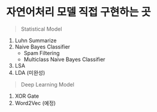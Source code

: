 # 자연어처리 모델 직접 구현하는 곳

> Statistical Model

1. Luhn Summarize
2. Naive Bayes Classifier
   - Spam Filtering
   - Multiclass Naive Bayes Classifier
3. LSA
4. LDA (미완성)



> Deep Learning Model

1. XOR Gate
2. Word2Vec (예정)